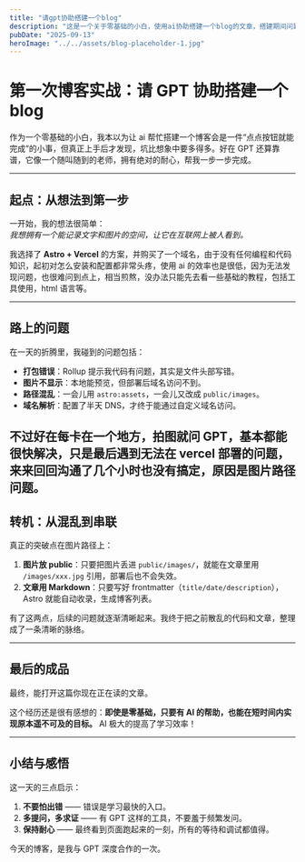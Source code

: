 ```yaml
---
title: "请gpt协助搭建一个blog"
description: "这是一个关于零基础的小白，使用ai协助搭建一个blog的文章，搭建期间问题频出，最终花了一整天才勉强搞定。"
pubDate: "2025-09-13"
heroImage: "../../assets/blog-placeholder-1.jpg"
---
```


# 第一次博客实战：请 GPT 协助搭建一个 blog

作为一个零基础的小白，我本以为让 ai 帮忙搭建一个博客会是一件“点点按钮就能完成”的小事，但真正上手后才发现，坑比想象中要多得多。好在 GPT 还算靠谱，它像一个随叫随到的老师，拥有绝对的耐心，帮我一步一步完成。

---

## 起点：从想法到第一步

一开始，我的想法很简单：  
_我想拥有一个能记录文字和图片的空间，让它在互联网上被人看到。_

我选择了 **Astro + Vercel** 的方案，并购买了一个域名，由于没有任何编程和代码知识，起初对怎么安装和配置都非常头疼，使用 ai 的效率也是很低，因为无法发现问题，也很难问到点上，相当煎熬，没办法只能先去看一些基础的教程，包括工具使用，html 语言等。

---

## 路上的问题

在一天的折腾里，我碰到的问题包括：

- **打包错误**：Rollup 提示我代码有问题，其实是文件头部写错。
- **图片不显示**：本地能预览，但部署后域名访问不到。
- **路径混乱**：一会儿用 `astro:assets`，一会儿又改成 `public/images`。
- **域名解析**：配置了半天 DNS，才终于能通过自定义域名访问。

## 不过好在每卡在一个地方，拍图就问 GPT，基本都能很快解决，只是最后遇到无法在 vercel 部署的问题，来来回回沟通了几个小时也没有搞定，原因是图片路径问题。

## 转机：从混乱到串联

真正的突破点在图片路径上：

1. **图片放 public**：只要把图片丢进 `public/images/`，就能在文章里用 `/images/xxx.jpg` 引用，部署后也不会失效。
2. **文章用 Markdown**：只要写好 frontmatter（`title/date/description`），Astro 就能自动收录，生成博客列表。

有了这两点，后续的问题就逐渐清晰起来。我终于把之前散乱的代码和文章，整理成了一条清晰的脉络。

---

## 最后的成品

最终，能打开这篇你现在正在读的文章。

这个经历还是很有感想的：**即使是零基础，只要有 AI 的帮助，也能在短时间内实现原本遥不可及的目标。**
AI 极大的提高了学习效率！

---

## 小结与感悟

这一天的三点启示：

1. **不要怕出错** —— 错误是学习最快的入口。
2. **多提问，多求证** —— 有 GPT 这样的工具，不要羞于频繁发问。
3. **保持耐心** —— 最终看到页面跑起来的一刻，所有的等待和调试都值得。

今天的博客，是我与 GPT 深度合作的一次。
